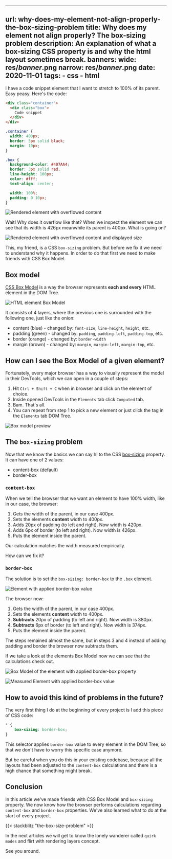 ---
url: why-does-my-element-not-align-properly-the-box-sizing-problem
title: Why does my element not align properly? The box-sizing problem
description: An explanation of what a box-sizing CSS property is and why the html layout sometimes break.
banners:
    wide: res/_banner_.png
    narrow: res/_banner_.png
date: 2020-11-01
tags:
    - css
    - html
----------

I have a code snippet element that I want to stretch to 100% of its parent. Easy peasy. Here's the code:

```html
<div class="container">
  <div class="box">
    Code snippet
  </div>
</div>
```

```css
.container {
  width: 400px;
  border: 5px solid black;
  margin: 10px;
}

.box {
  background-color: #407AA4;
  border: 3px solid red;
  line-height: 100px;
  color: #fff;
  text-align: center;

  width: 100%;
  padding: 0 10px;
}
```
![Rendered element with overflowed content](res/rendered-element-with-overflowed-content.png)

Wait! Why does it overflow like that? When we inspect the element we can see that its width is 426px meanwhile its parent is 400px. What is going on?

![Rendered element with overflowed content and displayed size](res/rendered-element-with-overflowed-content-box.png)

This, my friend, is a CSS `box-sizing` problem. But before we fix it we need to understand why it happens.
In order to do that first we need to make friends with CSS Box Model.

## Box model

[CSS Box Model](https://developer.mozilla.org/en-US/docs/Web/CSS/CSS_Box_Model/Introduction_to_the_CSS_box_model) is a way the browser represents **each and every** HTML element in the DOM Tree.

![HTML element Box Model](res/html-element-box-model.png)

It consists of 4 layers, where the previous one is surrounded with the following one, just like the onion:
* content (blue) - changed by: `font-size`, `line-height`, `height`, etc.
* padding (green) - changed by: `padding`, `padding-left`, `padding-top`, etc.
* border (orange) - changed by: `border-width`
* margin (brown) - changed by: `margin`, `margin-left`, `margin-top`, etc.

## How can I see the Box Model of a given element?

Fortunately, every major browser has a way to visually represent the model in their DevTools, which we can open in a couple of steps:

1. Hit `Ctrl + Shift + C` when in browser and click on the element of choice.
2. Inside opened DevTools in the `Elements` tab click `Computed` tab.
3. Bam. That's all.
4. You can repeat from step 1 to pick a new element or just click the tag in the `Elements` tab DOM Tree.

![Box model preview](res/box-model-preview.gif)

## The `box-sizing` problem

Now that we know the basics we can say hi to the CSS [box-sizing](https://developer.mozilla.org/en-US/docs/Web/CSS/box-sizing) property. It can have one of 2 values:
* content-box (default)
* border-box

### `content-box`

When we tell the browser that we want an element to have 100% width, like in our case, the browser:
1. Gets the width of the parent, in our case 400px.
2. Sets the elements **content** width to 400px.
3. Adds 20px of padding (to left and right). Now width is 420px.
4. Adds 6px of border (to left and right). Now width is 426px.
5. Puts the element inside the parent.

Our calculation matches the width measured empirically.

How can we fix it?

### `border-box`

The solution is to set the `box-sizing: border-box` to the `.box` element.

![Element with applied border-box value](res/border-boxed-element.png)

The browser now:
1. Gets the width of the parent, in our case 400px.
2. Sets the elements **content** width to 400px.
3. **Subtracts** 20px of padding (to left and right). Now width is 380px.
4. **Subtracts** 6px of border (to left and right). Now width is 374px.
5. Puts the element inside the parent.

The steps remained almost the same, but in steps 3 and 4 instead of adding padding and border the browser now subtracts them.


If we take a look at the elements Box Model now we can see that the calculations check out.

![Box Model of the element with applied border-box property](res/border-boxed-element-box-model.png)

![Measured Element with applied border-box value](res/border-boxed-element-measured.png)


## How to avoid this kind of problems in the future?

The very first thing I do at the beginning of every project is I add this piece of CSS code:

```css
* {
    box-sizing: border-box;
}
```

This selector applies `border-box` value to every element in the DOM Tree, so that we don't have to worry this specific case anymore.

But be careful when you do this in your existing codebase, because all the layouts had been adjusted to the `content-box` calculations and there is a high chance that something might break.

## Conclusion

In this article we've made friends with CSS Box Model and `box-sizing` property. We now know how the browser performs calculations regarding `content-box` and `border-box` properties. We've also learned what to do at the start of every project.

{{< stackblitz "the-box-size-problem" >}}

In the next articles we will get to know the lonely wanderer called `quirk modes` and flirt with rendering layers concept.

See you around.



